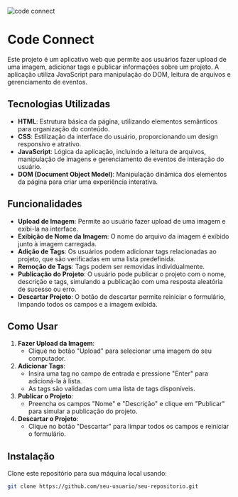 ![code connect](https://github.com/user-attachments/assets/dbf2672b-d90e-40c1-95cf-72f123a5b5d8)

# Code Connect

Este projeto é um aplicativo web que permite aos usuários fazer upload de uma imagem, adicionar tags e publicar informações sobre um projeto. A aplicação utiliza JavaScript para manipulação do DOM, leitura de arquivos e gerenciamento de eventos.

## Tecnologias Utilizadas

- **HTML**: Estrutura básica da página, utilizando elementos semânticos para organização do conteúdo.
- **CSS**: Estilização da interface do usuário, proporcionando um design responsivo e atrativo.
- **JavaScript**: Lógica da aplicação, incluindo a leitura de arquivos, manipulação de imagens e gerenciamento de eventos de interação do usuário.
- **DOM (Document Object Model)**: Manipulação dinâmica dos elementos da página para criar uma experiência interativa.

## Funcionalidades

- **Upload de Imagem**: Permite ao usuário fazer upload de uma imagem e exibi-la na interface.
- **Exibição de Nome da Imagem**: O nome do arquivo da imagem é exibido junto à imagem carregada.
- **Adição de Tags**: Os usuários podem adicionar tags relacionadas ao projeto, que são verificadas em uma lista predefinida.
- **Remoção de Tags**: Tags podem ser removidas individualmente.
- **Publicação do Projeto**: O usuário pode publicar o projeto com o nome, descrição e tags, simulando a publicação com uma resposta aleatória de sucesso ou erro.
- **Descartar Projeto**: O botão de descartar permite reiniciar o formulário, limpando todos os campos e a imagem exibida.

## Como Usar

1. **Fazer Upload da Imagem**:
   - Clique no botão "Upload" para selecionar uma imagem do seu computador.
2. **Adicionar Tags**:
   - Insira uma tag no campo de entrada e pressione "Enter" para adicioná-la à lista.
   - As tags são validadas com uma lista de tags disponíveis.
3. **Publicar o Projeto**:
   - Preencha os campos "Nome" e "Descrição" e clique em "Publicar" para simular a publicação do projeto.
4. **Descartar o Projeto**:
   - Clique no botão "Descartar" para limpar todos os campos e reiniciar o formulário.

## Instalação

Clone este repositório para sua máquina local usando:

```bash
git clone https://github.com/seu-usuario/seu-repositorio.git
